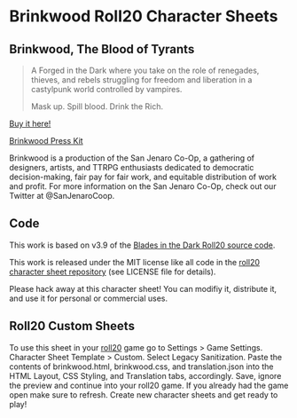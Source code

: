 # Brinkwood Roll20 Character Sheets

## Brinkwood, The Blood of Tyrants
>A Forged in the Dark where you take on the role of renegades, thieves, and rebels struggling for freedom and liberation in a castylpunk world controlled by vampires.
>
>Mask up. Spill blood. Drink the Rich.

[Buy it here!](https://www.kickstarter.com/projects/erikthebearik/brinkwood-the-blood-of-tyrants/description)

[Brinkwood Press Kit](https://hype.news/san-jenaro-co-op-us/brinkwood-the-blood-of-tyrants-qa3ugsjd)

Brinkwood is a production of the San Jenaro Co-Op, a gathering of designers, artists, and TTRPG enthusiasts dedicated to democratic decision-making, fair pay for fair work, and equitable distribution of work and profit. For more information on the San Jenaro Co-Op, check out our Twitter at @SanJenaroCoop.


## Code

This work is based on v3.9 of the [Blades in the Dark Roll20 source code](https://github.com/karraki/roll20-character-sheets/tree/master/Blades%20in%20the%20Dark).

This work is released under the MIT license like all code in the [roll20 character sheet repository](https://github.com/karraki/roll20-character-sheets) (see LICENSE file for details).

Please hack away at this character sheet! You can modifiy it, distribute it, and use it for personal or commercial uses.

## Roll20 Custom Sheets

To use this sheet in your [roll20](roll20.net) game go to Settings > Game Settings. Character Sheet Template > Custom. Select Legacy Sanitization. Paste the contents of brinkwood.html, brinkwood.css, and translation.json into the HTML Layout, CSS Styling, and Translation tabs, accordingly. Save, ignore the preview and continue into your roll20 game. If you already had the game open make sure to refresh. Create new character sheets and get ready to play!